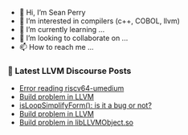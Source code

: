 - 👋 Hi, I’m Sean Perry
- 👀 I’m interested in compilers (c++, COBOL, llvm)
- 🌱 I’m currently learning ...
- 💞️ I’m looking to collaborate on ...
- 📫 How to reach me ...

<!---
s66perry/s66perry is a ✨ special ✨ repository because its `README.md` (this file) appears on your GitHub profile.
You can click the Preview link to take a look at your changes.
--->
### 📕 Latest LLVM Discourse Posts

<!-- DISCOURSE-LLVM:START -->
- [Error reading riscv64-umedium](https://discourse.llvm.org/t/error-reading-riscv64-umedium/66483#post_1)
- [Build problem in LLVM](https://discourse.llvm.org/t/build-problem-in-llvm/66481#post_2)
- [isLoopSimplifyForm&lpar;&rpar;: is it a bug or not?](https://discourse.llvm.org/t/isloopsimplifyform-is-it-a-bug-or-not/66355#post_5)
- [Build problem in LLVM](https://discourse.llvm.org/t/build-problem-in-llvm/66481#post_1)
- [Build problem in libLLVMObject.so](https://discourse.llvm.org/t/build-problem-in-libllvmobject-so/66480#post_1)
<!-- DISCOURSE-LLVM:END -->

